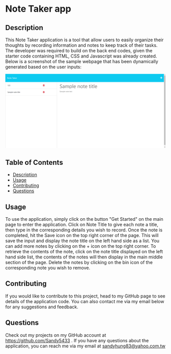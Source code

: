 # Note Taker app
  
  ## Description
  This Note Taker application is a tool that allow users to easily organize their thoughts by recording information and notes to keep track of their tasks.
  The developer was required to build on the back end codes, given the starter code containing HTML, CSS and Javascript was already created.
  Below is a screenshot of the sample webpage that has been dynamically generated based on the user inputs:

![alt="note-taker"](assets/note-taker.png)
  ## Table of Contents
  - [Description](#description)
  - [Usage](#usage)
  - [Contributing](#contributing)
  - [Questions](#questions)
  ## Usage
  To use the application, simply click on the button "Get Started" on the main page to enter the application. Click on Note Title to give each note a title, then type in the corresponding details you wish to record. Once the note is completed, hit the Save icon on the top right corner of the page. This will save the input and display the note title on the left hand side as a list. You can add more notes by clicking on the + icon on the top right corner. To retrieve the contents of the note, click on the note title displayed on the left hand side list, the contents of the notes will then display in the main middle section of the page. Delete the notes by clicking on the bin icon of the corresponding note you wish to remove.
  

  ## Contributing
  If you would like to contribute to this project, head to my GitHub page to see details of the application code. You can also contact me via my email below for any suggestions and feedback.
  
  ## Questions
  Check out my projects on my GitHub account at https://github.com/Sandy5433
  . If you have any questions about the application, you can reach me via my email at sandyhung83@yahoo.com.tw 
  